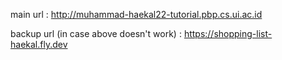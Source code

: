 main url : http://muhammad-haekal22-tutorial.pbp.cs.ui.ac.id

backup url (in case above doesn't work) : https://shopping-list-haekal.fly.dev